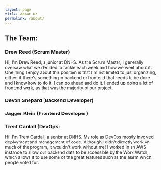 ```yaml
---
layout: page
title: About Us
permalink: /about/
---
```


## The Team:

### Drew Reed (Scrum Master)
Hi, I'm Drew Reed, a junior at DNHS. As the Scrum Master, I generally oversaw what we decided to tackle each week and how we went about it. One thing I enjoy about this position is that I'm not limited to just organizing, either: if there's something in backend or frontend that needs to be done and I know how to do it, I can go ahead and do it. I ended up doing a lot of frontend work, as that was the majority of our project.

### Devon Shepard (Backend Developer)

### Jagger Klein (Frontend Developer)

### Trent Cardall (DevOps)
Hi! I'm Trent Cardall, a senior at DNHS. My role as DevOps mostly involved deployment and management of code. Although I didn't directly work on much of the program, it wouldn't work without me! I worked in an AWS instance to allow our backend data to be accessible by the Work Watch, which allows it to use some of the great features such as the alarm which people voted for.
